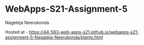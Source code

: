 # WebApps-S21-Assignment-5
Nageteja Neerukonda

Hosted at - <https://44-563-web-apps-s21.github.io/webapps-s21-assignment-5-Nagateja-Neerukonda/plants.html>